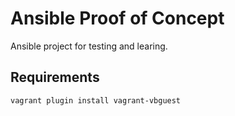 # Ansible Proof of Concept
Ansible project for testing and learing.

## Requirements

    vagrant plugin install vagrant-vbguest
